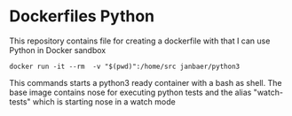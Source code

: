 # Dockerfiles Python

This repository contains file for creating a dockerfile
with that I can use Python in Docker sandbox

```
docker run -it --rm  -v "$(pwd)":/home/src janbaer/python3
```

This commands starts a python3 ready container with a bash as shell. The base
image contains nose for executing python tests and the alias "watch-tests"
which is starting nose in a watch mode
